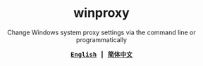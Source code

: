 <h1 align="center">winproxy</h1>

<p align="center">
    Change Windows system proxy settings via the command line or programmatically
</p>

<div align="center">
<samp>

**[English](readme.md)** ┃ **[简体中文](readme.zh-Hans.md)**

</samp>
</div>
